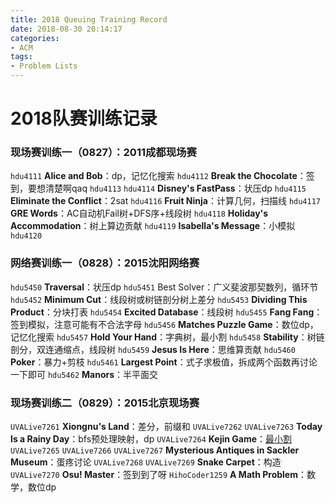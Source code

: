 ```yaml
---
title: 2018 Queuing Training Record
date: 2018-08-30 20:14:17
categories: 
- ACM
tags: 
- Problem Lists
---
```

# **2018队赛训练记录**
<!--more-->
### **现场赛训练一（0827）：2011成都现场赛**
<i class="fa fa-square-o"></i> `hdu4111` <b>Alice and Bob</b>：dp，记忆化搜索
<i class="fa fa-check-square-o"></i> `hdu4112` <b>Break the Chocolate</b>：签到，要想清楚啊qaq
<i class="fa fa-square-o"></i> `hdu4113` 
<i class="fa fa-square-o"></i> `hdu4114` <b>Disney's FastPass</b>：状压dp
<i class="fa fa-square-o"></i> `hdu4115` <b>Eliminate the Conflict</b>：2sat
<i class="fa fa-square-o"></i> `hdu4116` <b>Fruit Ninja</b>：计算几何，扫描线
<i class="fa fa-square-o"></i> `hdu4117` <b>GRE Words</b>：AC自动机Fail树+DFS序+线段树
<i class="fa fa-check-square-o"></i> `hdu4118` <b>Holiday's Accommodation</b>：树上算边贡献
<i class="fa fa-square-o"></i> `hdu4119` <b>Isabella's Message</b>：小模拟
<i class="fa fa-square-o"></i> `hdu4120` 
<!-- <a href="http:// /" target="_blank"> </a> -->
### **网络赛训练一（0828）：2015沈阳网络赛**
<i class="fa fa-square-o"></i> `hdu5450` <b>Traversal</b>：状压dp
<i class="fa fa-square-o"></i> `hdu5451` Best Solver：广义斐波那契数列，循环节
<i class="fa fa-check-square-o"></i> `hdu5452` <b>Minimum Cut</b>：线段树或树链剖分树上差分
<i class="fa fa-square-o"></i> `hdu5453` <b>Dividing This Product</b>：分块打表
<i class="fa fa-square-o"></i> `hdu5454` <b>Excited Database</b>：线段树
<i class="fa fa-check-square-o"></i> `hdu5455` <b>Fang Fang</b>：签到模拟，注意可能有不合法字母
<i class="fa fa-square-o"></i> `hdu5456` <b>Matches Puzzle Game</b>：数位dp，记忆化搜索
<i class="fa fa-square-o"></i> `hdu5457` <b>Hold Your Hand</b>：字典树，最小割
<i class="fa fa-square-o"></i> `hdu5458` <b>Stability</b>：树链剖分，双连通缩点，线段树
<i class="fa fa-check-square-o"></i> `hdu5459` <b>Jesus Is Here</b>：思维算贡献
<i class="fa fa-square-o"></i> `hdu5460` <b>Poker</b>：暴力+剪枝
<i class="fa fa-check-square-o"></i> `hdu5461` <b>Largest Point</b>：式子求极值，拆成两个函数再讨论一下即可
<i class="fa fa-square-o"></i> `hdu5462` <b>Manors</b>：半平面交

### **现场赛训练二（0829）：2015北京现场赛**
<i class="fa fa-check-square-o"></i> `UVALive7261` <b>Xiongnu's Land</b>：差分，前缀和
<i class="fa fa-square-o"></i> `UVALive7262`
<i class="fa fa-check-square-o"></i> `UVALive7263` <b>Today Is a Rainy Day</b>：bfs预处理映射，dp
<i class="fa fa-check-square-o"></i> `UVALive7264` <b>Kejin Game</b>：<a href="http:// /" target="_blank">最小割</a>
<i class="fa fa-square-o"></i> `UVALive7265`
<i class="fa fa-square-o"></i> `UVALive7266` 
<i class="fa fa-check-square-o"></i> `UVALive7267` <b>Mysterious Antiques in Sackler Museum</b>：蛋疼讨论
<i class="fa fa-square-o"></i> `UVALive7268` 
<i class="fa fa-square-o"></i> `UVALive7269` <b>Snake Carpet</b>：构造
<i class="fa fa-check-square-o"></i> `UVALive7270` <b>Osu! Master</b>：签到到了呀
<i class="fa fa-square-o"></i> `HihoCoder1259` <b>A Math Problem</b>：数学，数位dp  

